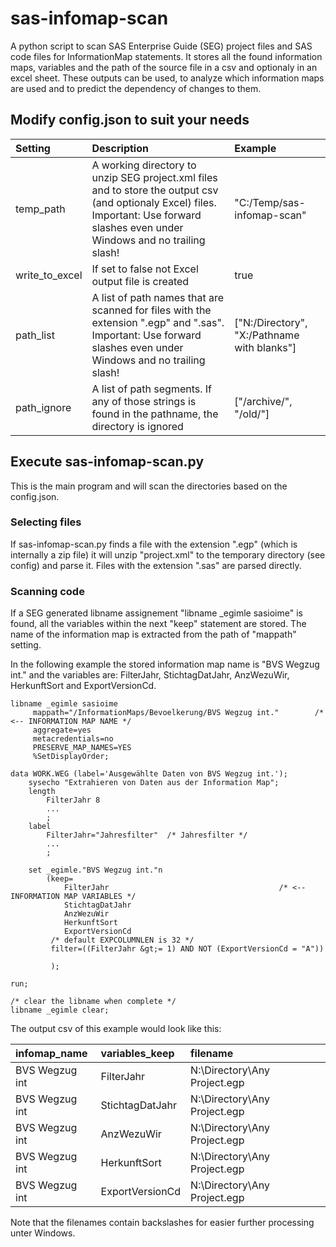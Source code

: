 # sas-infomap-scan
A python script to scan SAS Enterprise Guide (SEG) project files and SAS code files for InformationMap statements. 
It stores all the found information maps, variables and the path of the source file in a csv and optionaly in an excel sheet.
These outputs can be used, to analyze which information maps are used and to predict the dependency of changes to them.

## Modify config.json to suit your needs

| Setting  | Description | Example |
| :------- | :---------- | :------ | 
| temp_path | A working directory to unzip SEG project.xml files and to store the output csv (and optionaly Excel) files. Important: Use forward slashes even under Windows and no trailing slash! | "C:/Temp/sas-infomap-scan" | 
| write_to_excel | If set to false not Excel output file is created | true | 
| path_list | A list of path names that are scanned for files with the extension ".egp" and ".sas". Important: Use forward slashes even under Windows and no trailing slash! | ["N:/Directory", "X:/Pathname with blanks"] | 
| path_ignore | A list of path segments. If any of those strings is found in the pathname, the directory is ignored | ["/archive/", "/old/"] |

## Execute sas-infomap-scan.py
This is the main program and will scan the directories based on the config.json.

### Selecting files
If sas-infomap-scan.py finds a file with the extension ".egp" (which is internally a zip file) it will unzip "project.xml" to the temporary directory (see config) and parse it.
Files with the extension ".sas" are parsed directly.

### Scanning code

If a SEG generated libname assignement "libname \_egimle sasioime" is found, all the variables within the next "keep" statement are stored.
The name of the information map is extracted from the path of "mappath" setting.

In the following example the stored information map name is "BVS Wegzug int." and the variables are: FilterJahr, StichtagDatJahr, AnzWezuWir, HerkunftSort and ExportVersionCd.

```sas
libname _egimle sasioime
	 mappath="/InformationMaps/Bevoelkerung/BVS Wegzug int."        /* <-- INFORMATION MAP NAME */
	 aggregate=yes
	 metacredentials=no
	 PRESERVE_MAP_NAMES=YES
	 %SetDisplayOrder;

data WORK.WEG (label='Ausgewählte Daten von BVS Wegzug int.');
 	sysecho "Extrahieren von Daten aus der Information Map";
 	length 
		FilterJahr 8
		...
		;
 	label 
		FilterJahr="Jahresfilter"  /* Jahresfilter */
		...
		;
 	
 	set _egimle."BVS Wegzug int."n 
		(keep=
 			FilterJahr                                      /* <-- INFORMATION MAP VARIABLES */
 			StichtagDatJahr
 			AnzWezuWir
 			HerkunftSort
 			ExportVersionCd 
 		 /* default EXPCOLUMNLEN is 32 */ 
 		 filter=((FilterJahr &gt;= 1) AND NOT (ExportVersionCd = "A")) 
 		 
 		 );
 	
run;

/* clear the libname when complete */
libname _egimle clear;
```

The output csv of this example would look like this:

| infomap_name   | variables_keep  | filename                     |
| :------------- | :-------------- | :--------------------------- | 
| BVS Wegzug int | FilterJahr      | N:\Directory\Any Project.egp |
| BVS Wegzug int | StichtagDatJahr | N:\Directory\Any Project.egp |
| BVS Wegzug int | AnzWezuWir      | N:\Directory\Any Project.egp |
| BVS Wegzug int | HerkunftSort    | N:\Directory\Any Project.egp |
| BVS Wegzug int | ExportVersionCd | N:\Directory\Any Project.egp |
Note that the filenames contain backslashes for easier further processing unter Windows.

